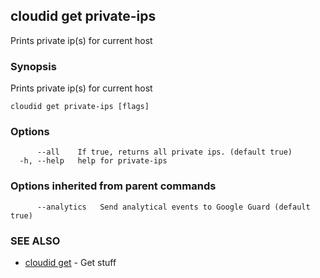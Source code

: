 ## cloudid get private-ips

Prints private ip(s) for current host

### Synopsis


Prints private ip(s) for current host

```
cloudid get private-ips [flags]
```

### Options

```
      --all    If true, returns all private ips. (default true)
  -h, --help   help for private-ips
```

### Options inherited from parent commands

```
      --analytics   Send analytical events to Google Guard (default true)
```

### SEE ALSO
* [cloudid get](cloudid_get.md)	 - Get stuff

